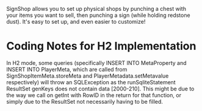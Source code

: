 SignShop allows you to set up physical shops by punching a chest with your items you want to sell, then punching a sign (while holding redstone dust). It's easy to set up, and even easier to customize!


# Coding Notes for H2 Implementation
In H2 mode, some queries (specifically INSERT INTO MetaProperty and INSERT INTO PlayerMeta, which are called from SignShopItemMeta.storeMeta and
PlayerMetadata.setMetavalue respectively) will throw an SQLException as the runSqliteStatement ResultSet genKeys does not contain data [2000-210].
This might be due to the way we call on getInt with RowID in the return for that function, or simply due to the ResultSet not necessarily having to be
filled.
